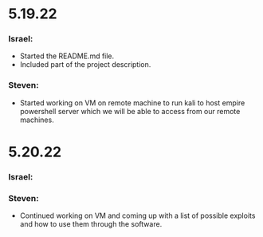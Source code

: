 # 5.19.22
### Israel: 
* Started the README.md file.
* Included part of the project description.

### Steven:
* Started working on VM on remote machine to run kali to host empire powershell server which we will be able to access from our remote machines.

# 5.20.22
### Israel: 

### Steven:
* Continued working on VM and coming up with a list of possible exploits and how to use them through the software.
